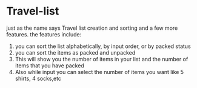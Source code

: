 # Travel-list
just as the name says Travel list creation and sorting and a few more features.
the features include:
1. you can sort the list alphabetically, by input order, or by packed status
2. you can sort the items as packed and unpacked
3. This will show you the number of items in your list and the number of items that you have packed
4. Also while input you can select the number of items you want like 5 shirts, 4 socks,etc
